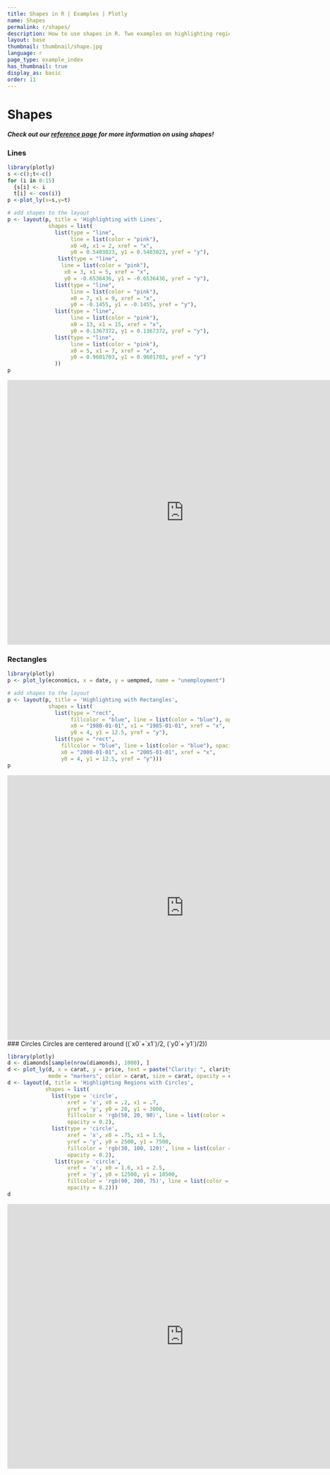 ```yaml
---
title: Shapes in R | Examples | Plotly
name: Shapes
permalink: r/shapes/
description: How to use shapes in R. Two examples on highlighting regions by adding shapes to your R charts.
layout: base
thumbnail: thumbnail/shape.jpg
language: r
page_type: example_index
has_thumbnail: true
display_as: basic
order: 11
---
```



# Shapes

##### Check out our <b>[reference page](https://plot.ly/r/reference/#layout-shapes)</b> for more information on using shapes!

### Lines
```r
library(plotly)
s <-c();t<-c()
for (i in 0:15)
  {s[i] <- i
  t[i] <- cos(i)}
p <-plot_ly(x=s,y=t)

# add shapes to the layout
p <- layout(p, title = 'Highlighting with Lines',
             shapes = list(
               list(type = "line",
                    line = list(color = "pink"), 
                    x0 =0, x1 = 2, xref = "x",
                    y0 = 0.5403023, y1 = 0.5403023, yref = "y"),
                list(type = "line",
                 line = list(color = "pink"), 
                  x0 = 3, x1 = 5, xref = "x",
                  y0 = -0.6536436, y1 = -0.6536436, yref = "y"),
               list(type = "line",
                    line = list(color = "pink"),
                    x0 = 7, x1 = 9, xref = "x",
                    y0 = -0.1455, y1 = -0.1455, yref = "y"),
               list(type = "line",
                    line = list(color = "pink"),
                    x0 = 13, x1 = 15, xref = "x",
                    y0 = 0.1367372, y1 = 0.1367372, yref = "y"),
               list(type = "line",
                    line = list(color = "pink"),
                    x0 = 5, x1 = 7, xref = "x",
                    y0 = 0.9601703, y1 = 0.9601703, yref = "y")
               ))
p
```
<iframe height="600" id="igraph" scrolling="no" seamless="seamless" src="https://plot.ly/~Diksha_Gabha/255/highlighting-with-lines/.embed" width="800" frameBorder="0"></iframe>

### Rectangles

```r
library(plotly)
p <- plot_ly(economics, x = date, y = uempmed, name = "unemployment")

# add shapes to the layout
p <- layout(p, title = 'Highlighting with Rectangles',
             shapes = list(
               list(type = "rect",
                    fillcolor = "blue", line = list(color = "blue"), opacity = 0.3,
                    x0 = "1980-01-01", x1 = "1985-01-01", xref = "x",
                    y0 = 4, y1 = 12.5, yref = "y"),
               list(type = "rect",
                 fillcolor = "blue", line = list(color = "blue"), opacity = 0.2,
                 x0 = "2000-01-01", x1 = "2005-01-01", xref = "x",
                 y0 = 4, y1 = 12.5, yref = "y")))
p
```
<iframe height="600" id="igraph" scrolling="no" seamless="seamless" src="https://plot.ly/~RPlotBot/2766.embed" width="800" frameBorder="0"></iframe>
### Circles
Circles are centered around  ((`x0`+`x1`)/2, (`y0`+`y1`)/2))

```r
library(plotly)
d <- diamonds[sample(nrow(diamonds), 1000), ]
d <- plot_ly(d, x = carat, y = price, text = paste("Clarity: ", clarity),
             mode = "markers", color = carat, size = carat, opacity = carat)
d <- layout(d, title = 'Highlighting Regions with Circles',
            shapes = list(
              list(type = 'circle',
                   xref = 'x', x0 = .2, x1 = .7,
                   yref = 'y', y0 = 20, y1 = 3000,
                   fillcolor = 'rgb(50, 20, 90)', line = list(color = 'rgb(50, 20, 90)'),
                   opacity = 0.2),
              list(type = 'circle',
                   xref = 'x', x0 = .75, x1 = 1.5,
                   yref = 'y', y0 = 2500, y1 = 7500,
                   fillcolor = 'rgb(30, 100, 120)', line = list(color = 'rgb(30, 100, 120)'),
                   opacity = 0.2),
               list(type = 'circle',
                   xref = 'x', x0 = 1.6, x1 = 2.5,
                   yref = 'y', y0 = 12500, y1 = 18500,
                   fillcolor = 'rgb(90, 200, 75)', line = list(color = 'rgb(90, 200, 75)'),
                   opacity = 0.2)))
d
```
<iframe height="600" id="igraph" scrolling="no" seamless="seamless" src="https://plot.ly/~RPlotBot/2768.embed" width="800" frameBorder="0"></iframe>
